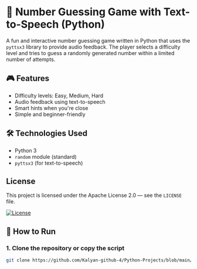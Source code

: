 # 🔢 Number Guessing Game with Text-to-Speech (Python)

A fun and interactive number guessing game written in Python that uses the `pyttsx3` library to provide audio feedback. The player selects a difficulty level and tries to guess a randomly generated number within a limited number of attempts.

## 🎮 Features

- Difficulty levels: Easy, Medium, Hard
- Audio feedback using text-to-speech
- Smart hints when you're close
- Simple and beginner-friendly

## 🛠️ Technologies Used

- Python 3
- `random` module (standard)
- `pyttsx3` (for text-to-speech)


## License
This project is licensed under the Apache License 2.0 — see the `LICENSE` file.


[![License](https://img.shields.io/badge/license-Apache%202.0-blue.svg)](https://www.apache.org/licenses/LICENSE-2.0)

## 🚀 How to Run

### 1. Clone the repository or copy the script

```bash
git clone https://github.com/Kalyan-github-4/Python-Projects/blob/main/guess_num.py.git
